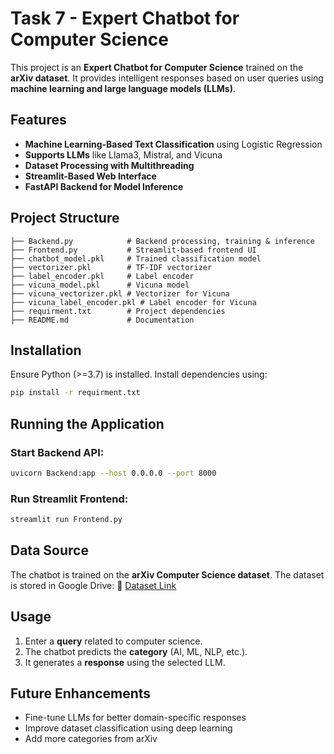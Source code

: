 # Task 7 - Expert Chatbot for Computer Science

This project is an **Expert Chatbot for Computer Science** trained on the **arXiv dataset**. It provides intelligent responses based on user queries using **machine learning and large language models (LLMs)**.

## Features
- **Machine Learning-Based Text Classification** using Logistic Regression
- **Supports LLMs** like Llama3, Mistral, and Vicuna
- **Dataset Processing with Multithreading**
- **Streamlit-Based Web Interface**
- **FastAPI Backend for Model Inference**

## Project Structure
```
├── Backend.py            # Backend processing, training & inference
├── Frontend.py           # Streamlit-based frontend UI
├── chatbot_model.pkl     # Trained classification model
├── vectorizer.pkl        # TF-IDF vectorizer
├── label_encoder.pkl     # Label encoder
├── vicuna_model.pkl      # Vicuna model
├── vicuna_vectorizer.pkl # Vectorizer for Vicuna
├── vicuna_label_encoder.pkl # Label encoder for Vicuna
├── requirment.txt        # Project dependencies
├── README.md             # Documentation
```

## Installation
Ensure Python (>=3.7) is installed. Install dependencies using:
```sh
pip install -r requirment.txt
```

## Running the Application
### Start Backend API:
```sh
uvicorn Backend:app --host 0.0.0.0 --port 8000
```

### Run Streamlit Frontend:
```sh
streamlit run Frontend.py
```

## Data Source
The chatbot is trained on the **arXiv Computer Science dataset**. The dataset is stored in Google Drive:
🔗 [Dataset Link](https://drive.google.com/drive/folders/1yrOgArtUok4jK7QuuGuZcssLoHThghpa?usp=drive_link)

## Usage
1. Enter a **query** related to computer science.
2. The chatbot predicts the **category** (AI, ML, NLP, etc.).
3. It generates a **response** using the selected LLM.

## Future Enhancements
- Fine-tune LLMs for better domain-specific responses
- Improve dataset classification using deep learning
- Add more categories from arXiv

